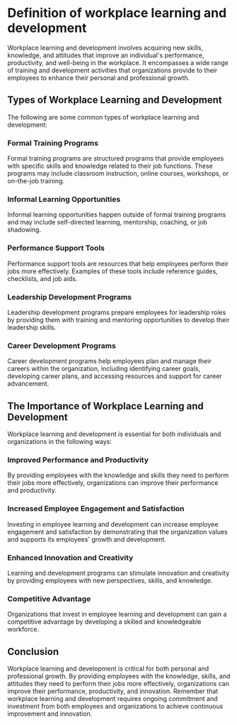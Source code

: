Definition of workplace learning and development
=============================================================================================================

Workplace learning and development involves acquiring new skills, knowledge, and attitudes that improve an individual's performance, productivity, and well-being in the workplace. It encompasses a wide range of training and development activities that organizations provide to their employees to enhance their personal and professional growth.

Types of Workplace Learning and Development
-------------------------------------------

The following are some common types of workplace learning and development:

### Formal Training Programs

Formal training programs are structured programs that provide employees with specific skills and knowledge related to their job functions. These programs may include classroom instruction, online courses, workshops, or on-the-job training.

### Informal Learning Opportunities

Informal learning opportunities happen outside of formal training programs and may include self-directed learning, mentorship, coaching, or job shadowing.

### Performance Support Tools

Performance support tools are resources that help employees perform their jobs more effectively. Examples of these tools include reference guides, checklists, and job aids.

### Leadership Development Programs

Leadership development programs prepare employees for leadership roles by providing them with training and mentoring opportunities to develop their leadership skills.

### Career Development Programs

Career development programs help employees plan and manage their careers within the organization, including identifying career goals, developing career plans, and accessing resources and support for career advancement.

The Importance of Workplace Learning and Development
----------------------------------------------------

Workplace learning and development is essential for both individuals and organizations in the following ways:

### Improved Performance and Productivity

By providing employees with the knowledge and skills they need to perform their jobs more effectively, organizations can improve their performance and productivity.

### Increased Employee Engagement and Satisfaction

Investing in employee learning and development can increase employee engagement and satisfaction by demonstrating that the organization values and supports its employees' growth and development.

### Enhanced Innovation and Creativity

Learning and development programs can stimulate innovation and creativity by providing employees with new perspectives, skills, and knowledge.

### Competitive Advantage

Organizations that invest in employee learning and development can gain a competitive advantage by developing a skilled and knowledgeable workforce.

Conclusion
----------

Workplace learning and development is critical for both personal and professional growth. By providing employees with the knowledge, skills, and attitudes they need to perform their jobs more effectively, organizations can improve their performance, productivity, and innovation. Remember that workplace learning and development requires ongoing commitment and investment from both employees and organizations to achieve continuous improvement and innovation.
